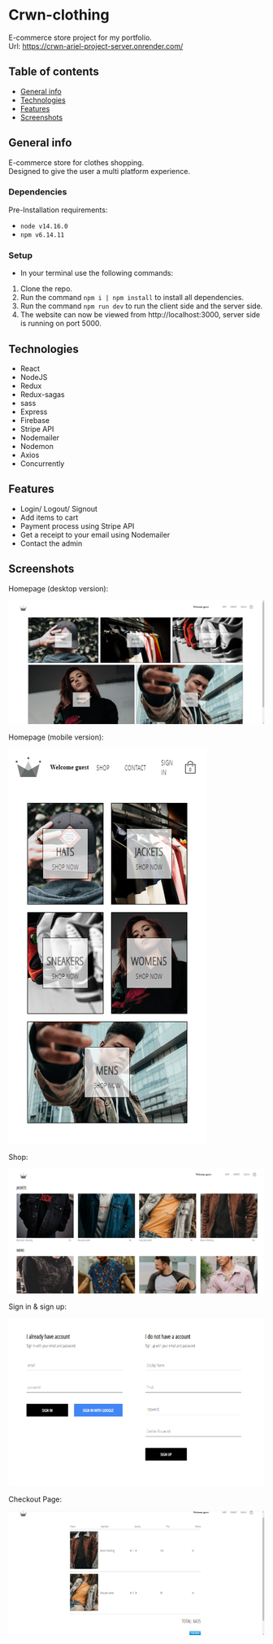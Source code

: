 # Crwn-clothing
E-commerce store project for my portfolio.\
Url: https://crwn-ariel-project-server.onrender.com/

## Table of contents
* [General info](#general-info)
* [Technologies](#technologies)
* [Features](#features)
* [Screenshots](#screenshots)

## General info
E-commerce store for clothes shopping.\
Designed to give the user a multi platform experience.

### Dependencies
Pre-Installation requirements:
* `node v14.16.0`
* `npm v6.14.11`

### Setup
*  In your terminal use the following commands:
1. Clone the repo.
2. Run the command `npm i | npm install` to install all dependencies.
3. Run the command `npm run dev` to run the client side and the server side.
4. The website can now be viewed from http://localhost:3000, server side is running on port 5000.

## Technologies
* React 
* NodeJS 
* Redux
* Redux-sagas 
* sass
* Express
* Firebase
* Stripe API
* Nodemailer
* Nodemon
* Axios
* Concurrently

## Features
* Login/ Logout/ Signout
* Add items to cart
* Payment process using Stripe API
* Get a receipt to your email using Nodemailer
* Contact the admin

## Screenshots
Homepage (desktop version):

![Homepage-web](./client/public/Homepage_web.png)

Homepage (mobile version):

![Homepage-mobile](./client/public/Homepage_mobile.png)

Shop:

![Shop](./client/public/shop.png)

Sign in & sign up:

![Sign-in-up](./client/public/sign-in-up.png)

Checkout Page:

![Checkout](./client/public/checkout.png)
